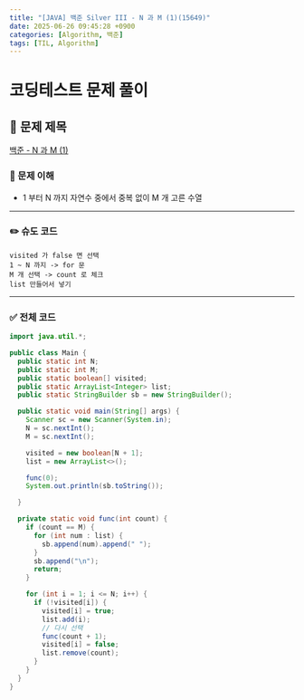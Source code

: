 ```yaml
---
title: "[JAVA] 백준 Silver III - N 과 M (1)(15649)"
date: 2025-06-26 09:45:28 +0900
categories: [Algorithm, 백준]
tags: [TIL, Algorithm]
---
```

# 코딩테스트 문제 풀이

## 📘 문제 제목
[백준 - N 과 M (1)](https://www.acmicpc.net/problem/15649)

### 🧠 문제 이해
- 1 부터 N 까지 자연수 중에서 중복 없이 M 개 고른 수열

---

### ✏️ 슈도 코드

```plaintext
visited 가 false 면 선택
1 ~ N 까지 -> for 문
M 개 선택 -> count 로 체크
list 만들어서 넣기
```
---

### ✅ 전체 코드
```java
import java.util.*;

public class Main {
  public static int N;
  public static int M;
  public static boolean[] visited;
  public static ArrayList<Integer> list;
  public static StringBuilder sb = new StringBuilder();

  public static void main(String[] args) {
    Scanner sc = new Scanner(System.in);
    N = sc.nextInt();
    M = sc.nextInt();

    visited = new boolean[N + 1];
    list = new ArrayList<>();

    func(0);
    System.out.println(sb.toString());

  }

  private static void func(int count) {
    if (count == M) {
      for (int num : list) {
        sb.append(num).append(" ");
      }
      sb.append("\n");
      return;
    }

    for (int i = 1; i <= N; i++) {
      if (!visited[i]) {
        visited[i] = true;
        list.add(i);
        // 다시 선택
        func(count + 1);
        visited[i] = false;
        list.remove(count);
      }
    }
  }
}
```
